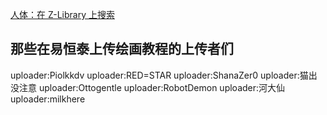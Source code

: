 [人体：在 Z-Library 上搜索](https://zh.z-library.sk/s/%E4%BA%BA%E4%BD%93?)
## 那些在易恒泰上传绘画教程的上传者们
uploader:Piolkkdv
uploader:RED=STAR
uploader:ShanaZer0
uploader:猫出没注意
uploader:Ottogentle
uploader:RobotDemon
uploader:河大仙
uploader:milkhere
